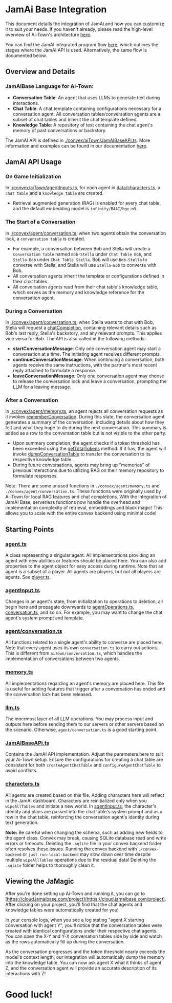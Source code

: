 # JamAi Base Integration

This document details the integration of JamAi and how you can customize it to suit your needs. If you haven't already, please read the high-level overview of Ai-Town's architecture [here](./ARCHITECTURE.md).

You can find the JamAI integrated program flow [here](https://viewer.diagrams.net/?tags=%7B%7D&highlight=0000ff&edit=_blank&layers=1&nav=1&title=aitownagent.drawio#R7V1Zk9o6Fv4t80Dd5AHKO%2FDYoZtM5mbpezuz5KlLYAFO25bjpZf8%2BtFqbFkGQ5utIZVKsCzL0tHR0XcWHXfMUfD8MQbR4gtyod8xNPe5Y153DMPQ%2Bhb%2Bj5S8sBJdGw5YyTz2XF62LLjzfkNRkZdmnguTUsUUIT%2F1onLhFIUhnKalMhDH6KlcbYb88lsjMIeVgrsp8Kul%2F%2FXcdMFKB7a2LP8n9OYL8WZd43cCICrzgmQBXPRUKDJvOuYoRihlv4LnEfQJ9QRd2HPjmrt5x2IYpk0euLVGsw8%2F%2F%2Bp2k8h1v%2F34M%2Fsa%2Fe6arJVH4Gd8wLyz6YugAHQxQfglitMFmqMQ%2BDfL0g8xykIXktdo%2BGpZ5zNCES7UceFPmKYvfHZBliJctEgDn9%2BtDoWPLkFZPIUr%2Bi9YAsRzmK6ox4dFxlJ4ASfUR4gCmMYvuEIMfZB6j%2BXJB5yH5nm9JZnxD07pDaiuV6h%2Bh0eQVknv%2B5jPCYmfFl4K7yJAifGE11pDAj7COIXPK4cs1mqf8ylfqRa%2FfFpyvS5YeVHg%2BIG2IyLZJ86aRkPWtI6KNY0K1T%2BCAOKST6FXZdD9s6XuNORLZ1d82a9Q6Cs6BGfOUJjym4b2Kk61GnKqc1ScOjxx%2BdCU6oOjorpVofoMxaR7YLog75sTOhiOj0f0wfUe8c85%2BTldgJQOduITYQKfvSTFXRuLqrgvhdqViYwXKJhkyfqNcIFi7zdeGKBNEWSXRZChEkGOQgTp%2Bq5kkFOZhVEMQUpIK1EahC7%2Bd4TCmTfPYlLy99XHA8hxW5OIOLAPLMf1Kgo7LQEyaChABBceiQQZ1CEMSrLDIwxLPzTC0Ksg7DAQAxM1fvlf8eIHaaxni8vrZ944u3rhV%2B1BEzEXre2SfNK1nu44%2FdK843dxkdR4HfDmb5FHNj3RtmWVGcrRJEZhg%2BFPLXnlKo7BS6FaRCokK96jq98zblhf9HPJqqwH6qeX5MlNOXZ5WGg2S2Dakbk%2FJ%2F4rFkQVdZyWqG7Mxrp5VLJa9LtA%2BGskYF5CnsZaoceBBwqx0E1wr1BIkd22GK4VmV7mVdtQyHRdBdl2J9SrmO3EeNhsysP2cfFwFXC8VcL3j4vwVePyuKgrljWVES2B0wfS7EyWJ1WNkquQLeuPbcge2%2BiVpU9fhShte6%2FSp2pN%2FURFt0%2F4tUzse8%2BlfU3JJGWh9ytbKpK4XoLpTpV8%2FEb8vzfzYFwh%2BO7JLKMsJZEthYgf7orGRnWz%2FBtOIVlnZMklEaYdTA4hewp4HC%2FKV8miflNZNDwuWVS12o5K8oWJIQZpUhiDado7AFPLuuhQhVv2qouKzfJ0d89hQ44VLe6fYz%2FF%2Fb%2Bs6e3N7cQe%2FPnr8zS9%2BxUoHDEXuu%2BD7ifvET9RutuHIDMGkSmxb2m9vs0vfxRuLc1b5EJYt3KrWH7BrGLGOrNYu5OqpOLB5nRltwuL6TveWgnET9EDDCmgzCiWVHmRDr796lrTKIjd7b9V7fXHwUHkK426eSDXWhF1XAptzlAFdpbYGD5PIXQJjPS9wEuPzQ6m6yqGVhrCzJ1xdNUQdmDvhtbTLLssy23HXCPM6dUtjD1MFawAL%2FeJUot8QyENGqs3FXwht9b%2BimtvIamdBBUBWhGMrKsV34eipWFvaGvLP5JBd4BvF%2F%2BU39KShyUPbsuHw7tR22vtlQ%2FYwxU%2BmbbcKWbVUHH6e0pTw4RxXIYJs6rnnXo4WeOpMI8LrRoKG1HRIP0Qoief9rUSyCTwqxq47nXHd%2FqS9Vk3bRWIVZmf%2B7va881Td%2BAaTbVq87gcuEZVA7vOgqgju1eI1TN37P6RqLn98PqYc%2FDYHLOqA%2BShd8dAMmsokczSDh1oZ1YBvzLUa6%2BQ%2F1ABTWZTZ27rYb9bIWAZAA%2Bs1XhWqr8yxKg1OFs12V5DH1aDUuSo2AAGM49ev%2FuKyCCKHul%2FvD8GgddX7t2K1bvF1v3vBMbfJj%2FJqTlD88EE%2BmJnLjjbC%2BN3fmWIxnIjH4Md84ow33zyztAs5r0v%2FnhP6aFNwPRhTldtV3qKyFFSd%2Fk%2Ff4Qste4MBJ7%2FwmqPUJggH4%2BL1sPdAAEhPO%2FMCC846oDWvsIn%2BSZ7JEAhStis5S9I6GImzetW9Mxu%2BF4Iu4Km9NZQ3KIz3%2BWNkFtRzFpz8jeJyINKoIIowk%2BH6%2BjZMUx36k4BUDY%2BzWK%2FEPDAGhQv0TZ8j%2B0Mp66jfE%2B3G8NfGUzS1l42hUO9P1C%2B7Pbb3ff9DKpN6q0Y0CJNI1pvjP%2FqQ6OnO4PeQOs5WEZcOUMHI7IxiDz87yPm%2FTEGXPfC9zxmAqilPrr9Cei7aja1R7WvUQfUVNi6i5cKcOnKa492f4DpFEZ8%2BYEo8r0pF93jnwkK%2Fzhr2uC9jATedNOXCJ4%2BhVyQgnbp0%2BkXSkkMU16DPL2sbuGKV143RU9ht2N%2FoCrPfUjOINjXnf51seqo1I%2Bk3KT9odkbyT5b06hL51L9WJLWPfXoE59D4SGtdJtIlCk98FOqFGZ44yfDo9sonsLXz2J7k9eMklefjoCOpa4GLOPBCk6jNRh71fJWAJMEs%2BFq%2FoqRXzvElySFQS3jhixeb0Un8b5DQp5gfJ%2BkCIPGUk%2FxhX1dahK%2FLIIxSOmBskKzenlU4PmeunnL49I1rUznFEX3UXkeejp5K3tx%2F7peqK3iU1VIaORjBLdAPpbN5bwQdH5owX9A7C1199WKx7AA5rmmUlAXMOZneCDXEDArYnqM2KK4DlFIQCRWQXypCPjePMSXPpxRPsX6Axbz%2FhUvDjzXpfqwSiFBuPbMp4kmFrge5vBWNBP5%2FJ6pDLc0FZqJbm%2BumuDLgnaygS5oNTnUF7pXJDPIkt4uSBbUrKCX54uU34IUr4uQlmA1JZ9FkQ3E6Mh2iVpqr9XlC7S0FZQUZa900pmSkpkfxdzUR2dVzHNSQzVuuLYUf%2BvUj1RYRkNjkHVcSSJEv0uEZ1I3UuKAAA%2FQCxkQcLBSbWha%2Fi8Fp0RWdrnYI5WmMKR%2BcJXCbvOH6nTvibIL9fVJ%2B8pHmr6YGpmeiVrnfcegkli5CKbskRPuV1fFE%2FH4FntbZauaKMoiuWxBNIpE5EgS3dCLPVIMY4JivN91%2BY0rypi%2B525H3PXzq0nza2gDMcubvuzVM0MfYk4NcqqBDZ7iwTXTUSH9KY57ieqossVhODeRMSxPlbDxSFTELPuc15Bp8kZJZXANMPfefCfwT8Uuk7jwUM5XxGZT%2B8hbJtuSAuXDQ4mK06TTXEUOw3oO0S94WThJovPguypTvfEhf8kSemwsTFIQimPDzBUToSjzWYHH4inlLZWy2qcwytKEbayC%2FVjZRsSTMKKkbhU0KKKbdcoqQYyi7wKuEcCo0sFa0Lcq2LqqbpkqHcGQkw20B%2FoanIxIFoDYJq%2BnKIiwakVGz8Cz0JYGoiBPmmgp6bUadjamol4hmsp3ZrSjV3UNqzRlVrmB3aVHENrB0cJxViDWuMsWOWs4X%2BcMJo%2BL%2B4RY5%2BqdwZNflImCkeLkMG46UwiFSiMXKL5TwCCfM17iJY39puklQuqNzxIRYeel4Rz%2F%2FMSN1wF4oDsHqUmcvhqx4mCmxUCMhi4tMhCEdD0Dd3m43OvBHv5PWP6vfG8Kux%2FQhN0VxbiA3aoDfdSiec%2Fi%2FWmPvbXqXa15XO0eZzk1%2FLrpKC8G%2BsS%2FI5evKzBLqdsJYioTOcgty5QY9Ciyy4aLaevSwRBW8LNkwecGdfJQMEU00zor7GltsUMpH45uViOlBkPFfrGzE%2BRWg5ynO95irU2peCZbbDU2uGpqvNiVS5PTlw3%2FTe3KtpRw0ZZzDO%2FarqzKGHNMeKoVW2Ut4EpILuoihvrCNpF377cDSW8CBZHairQ0HKrQYwBsZwVRBKlKy6CJVB1NfoptV2y3gIVkLtHG660yCTmzkMD4kWIBVbfzcwtEwJBKUtpQ5haWDFzULay9yxtmOU3oaUeeLWbZI3yPeT%2BW7yogYxSXKqOH5e%2F3h8ETxRQpdjv4oiLGzKoOr5vaXgFGg6TJOwYYg03JeB4Aw1Y5rlfH4b7B4FoyEB%2FQTx7wKFsqbFZuAE2Cj2icsqHx8GTxQ%2B9r79Wb5KpQ0ZI%2BzN9R8jOaU%2FpH1WOts6WmKI1l4PAR2PyHoVvqoayP5T2G8WDYxAdEVCD6w6iZm5Xxwscwlk3m5tj5bIN5eX3Y89jNWDgrpI3UAZBxOYKTVdH5%2FwapYo5dGPmIifCV1G1%2FTtM4W2co2XZKS%2FGaNU6OunhNxRBlnYRDqc6bPLWxy41lkwUv4sLfxprfOlz%2FshAuC%2BFNLYTXnc2oD1heGU4slODcmlQbKIxn2ftNd1CmAfNjn7hdFnyB28pSxN1Zm0Qqt6AmO1JksfKMt66KLN5ZugL7BOMbm7Zywz1DxHgDpynLTsuNgRrmHT%2BRPLNZ6mGCjX0%2FYOZBgsZGKIh8SHj77I2C1czJ9J1a5YSRjhfa8spgMU%2BHjuwhta%2BSJAtY5A3LfMtMhBOYPkGa3Iz7Q3moDnWZarMYBeIWdbpW2IJ67g89vjUSf5NzvXjPGZZZuyjE6azquUu75EI%2Bm%2FEb%2Bfgpk6jjNloxcb%2BGZ%2FHFhWPLHMumqz4e8TyIwdm3NvzjjfglHCnuQZU531K5JYyd5YS0Dx5bmEO%2Bs%2FFLXNJ%2FbKM%2Fr5UzS9ptrnVe0n9c0n%2FwMnHwfJzR2L7Wer7btA5VzKepi1qb1TV2pEv%2BjWOZKHbUbA%2FTVEqakIqDWct6FOXnD22dDCQLwvsAlPMWlF5dSlZhNk8bgSIYAiIf5lHaNXt2N83iCarpyEEzR%2BS%2FDpMholgjBvN7jPFAkNQT%2FaF0yy6%2FYTWfAMYhNXSK8UjDBy%2Bc36%2BaVw8L9NBLMcgbf7gizDGezGGXPQvj7qPRDcwyTcXf7fJfKDWXHWfEsK0ChD2zjBi5ylTUCJS5%2BlrKiHEB8LsD8Be0rnzZBa1X0XqMnsgVcN0VHS4htg1805e12tpaPU814lQxuexWq4XifAw1mE%2FKvVd8z8Iro61ioxiWQBCUHqSBXZtjsR1gLOd8MFZfymY%2B6Fcxlt5XxQZskc1cAbEaWq%2BP4HBYntm8q%2FU0Pf94EUtvblrrEpwrv2ZUO4Fr81UJa%2FqxnEwbyp9kHsqxI41znlmVpgypqR2fTrObfM%2F83I8iyl9B0OQjhFvnuNP0PU%2B36sjOG4lFusQYNYt2oDaykTLlwKujKbZ1sW9Cr9W%2B92%2BTFGB1gMRp8AgN8bF0%2FBORw4v%2FAgG1prY54pN348uSaajARqalkLE7O10oMNcBvfjDTal46l78hjNTf7rwsomcySZSyEnaEZn7qjkPVwTtvTH56RgSsjMUBvyhSoDqO8ux5qgCz%2FcqQZ2N6XjqEvTiRrnEQSnfc%2FGsHMqzUkg9tg%2BKXIz%2F%2BzP%2BrzH718GSzT7LIwWjwGACXXe7%2BAwpJuN0QjGcXYdirD91uM9gjNoPzxc9BQNdgUz2%2BXkSp0GCv4PZbtda9Z2mX6HYj5FXzq%2B0%2FNTtpkZe%2BQiqbtr7%2FZKJo%2FqSyVvTz0XGuSCAKH7plXJ2n6NCzva6AAaYGmMv73v5ewMHse1ubMKFzxGKUzGmDv20LqKiYEL%2BwSg6fvFoDt%2BfICDBrZhUZHCALg0WQUNz9LLUs730mTRCPs5LUvbeAZIR9zfL8av4qu%2FMi2liefosCv0X2tLUz1yW%2BNaHj4D2iiyKXp2J4%2BDH3N6gjcVyJMFqW4ptWVcdNtuhkaWBu37HRhZnU0JejCwXI8vFyHIxsuzGyDLOIh8B955suK11%2BxQ%2FsXz5%2FPQmpqsg81MPb3YE1GM8F1CT0ukQiXS5VRIVILrH2yA2rY5VgfoU4JZtWheiEaLd57aupTXwQraVZMvDqctUW2dDXUc49aD2YLcc7NhueUThzQPZgmWL2JwC0O%2BrTGi6HM%2B4U6tlg6zhe41v1vROKb7Z6TudvcY3CwXuSCyh5qAckqw72356wzLllmQ1fGtL6EUFPPgRqHPT965vPt98v7lofOUDiysOWF2c7fsHPMxzeS6OWtOUIE9fAXl0ra%2FYLHd0pOtT3P%2FLmt7e3E7swZ%2B%2FPk%2FTu19Btxov%2B7cQW7L3Qbg82Ed9Ysi%2BYptkQQDowGkl6Rkfgkfi2pBAVBnyqGalwAZtmOflL%2BDpqk%2FUOCr8uYV1vkPOSqO0iBfwoBZfaEyGefN%2F), which outlines the stages where the JamAI API is used. Alternatively, the same flow is documented below.

## Overview and Details

### JamAIBase Language for Ai-Town:
- **Conversation Table**: An agent that uses LLMs to generate text during interactions.
- **Chat Table**: A chat template containing configurations necessary for a conversation agent. All conversation tables/conversation agents are a subset of chat tables and inherit the chat template defined.
- **Knowledge Table**: A repository of text containing the chat agent's memory of past conversations or backstory.

The JamAI API is defined in [./convex/aiTown/JamAIBaseAPi.ts](./convex/aiTown/JamAIBaseAPi.ts). More information and examples can be found in our documentation [here](https://docs.jamaibase.com/).

## JamAI API Usage

### On Game Initialization
In [./convex/aiTown/agentInputs.ts](./convex/aiTown/agentInputs.ts), for each agent in [data/characters.ts](data/characters.ts), a `chat table` and a `knowledge table` are created.
- Retrieval augmented generation (RAG) is enabled for every chat table, and the default embedding model is `infinity/BAAI/bge-m3`.

### The Start of a Conversation
In [./convex/agent/conversation.ts](./convex/agent/conversation.ts), when two agents obtain the conversation lock, a `conversation table` is created.
- For example, a conversation between Bob and Stella will create a `Conversation Table` named `Bob-Stella` under `Chat Table Bob`, and `Stella-Bob` under `Chat Table Stella`. Bob will use `Bob-Stella` to converse with Stella, and Stella will use `Stella-Bob` to converse with Bob.
- All conversation agents inherit the template or configurations defined in their chat tables.
- All conversation agents read from their chat table's knowledge table, which serves as the memory and knowledge reference for the conversation agent.

### During a Conversation
In [./convex/agent/conversation.ts](./convex/agent/conversation.ts), when Stella wants to chat with Bob, Stella will request a [chatCompletion](./convex/util/llm.ts), containing relevant details such as Bob's last reply, Stella's backstory, and any relevant prompts. This applies vice versa for Bob. The API is also called in the following methods:
- **startConversationMessage**: Only one conversation agent may start a conversation at a time. The initiating agent receives different prompts.
- **continueConversationMessage**: When continuing a conversation, both agents receive the same instructions, with the partner's most recent reply attached to formulate a response.
- **leaveConversationMessage**: Only one conversation agent may choose to release the conversation lock and leave a conversation, prompting the LLM for a leaving message.

### After a Conversation
In [./convex/agent/memory.ts](./convex/agent/memory.ts), an agent rejects all conversation requests as it invokes [rememberConversation](./convex/agent/memory.ts). During this state, the conversation agent generates a summary of the conversation, including details about how they felt and what they hope to do during the next conversation. This summary is added as a row to the conversation table but is not visible to the other party.
- Upon summary completion, the agent checks if a token threshold has been exceeded using the [getTotalTokens](./convex/util/llm.ts) method. If it has, the agent will invoke [dumpConversationTable](./convex/agent/conversation.ts) to transfer the conversation to its respective knowledge table.
- During future conversations, agents may bring up "memories" of previous interactions due to utilizing RAG on their memory repository to formulate responses.

Note: There are some unused functions in `./convex/agent/memory.ts` and `./convex/agent/conversation.ts`. These functions were originally used by Ai-Town for local RAG features and chat completions. With the integration of JamAI Base, serverless functions now handle the overhead and implementation complexity of retrieval, embeddings and black magic! This allows you to scale with the entire convex backend using minimal code!

## Starting Points

### [agent.ts](./convex/aiTown/agent.ts)
A class representing a singular agent. All implementations providing an agent with new abilities or features should be placed here. You can also add properties to the agent object for easy access during runtime. Note that an agent is a subset of a player. All agents are players, but not all players are agents. See [player.ts](./convex/aiTown/player.ts).

### [agentInput.ts](./convex/aiTown/agentInputs.ts)
Changes in an agent's state, from initialization to operations to deletion, all begin here and propagate downwards to [agentOperations.ts](./convex/aiTown/agentOperations.ts), [conversation.ts](./convex/agent/conversation.ts), and so on. For example, you may want to change the chat agent's system prompt and template.

### [agent/conversation.ts](./convex/agent/conversation.ts)
All functions related to a single agent's ability to converse are placed here. Note that every agent uses its own `conversation.ts` to carry out actions. This is different from `aiTown/conversation.ts`, which handles the implementation of conversations between two agents.

### [memory.ts](./convex/agent/memory.ts)
All implementations regarding an agent's memory are placed here. This file is useful for adding features that trigger after a conversation has ended and the conversation lock has been released.

### [llm.ts](./convex/util/llm.ts)
The innermost layer of all LLM operations. You may process input and outputs here before sending them to our servers or other servers based on the scenario. Otherwise, `agent/conversation.ts` is a good starting point.

### [JamAIBaseAPi.ts](./convex/aiTown/JamAIBaseAPi.ts)
Contains the JamAI API implementation. Adjust the parameters here to suit your Ai-Town setup. Ensure the configurations for creating a chat table are consistent for both `createAgentChatTable` and `configureAgentChatTable` to avoid conflicts.

### [characters.ts](./data/characters.ts)
All agents are created based on this file. Adding characters here will reflect in the JamAI dashboard. Characters are reinitialized only when you `wipeAllTables` and initiate a new world. In [agentInput.ts](./convex/aiTown/agentInputs.ts), the character's identity and plans are passed into the chat table's system prompt and as a row in the chat table, reinforcing the conversation agent's identity during text generation.

**Note:** Be careful when changing the schema, such as adding new fields to the agent class. Convex may break, causing SQLite database read and write errors or timeouts. Deleting the `.sqlite` file in your convex backend folder often resolves these issues. Running the convex backend with `./convex-backend` or `just run-local-backend` may slow down over time despite multiple `wipeAllTables` operations due to the residual data! Deleting the `.sqlite` folder helps to thoroughly clean it.

## Viewing the JaMagic

After you're done setting up Ai-Town and running it, you can go to [https://cloud.jamaibase.com/project](https://cloud.jamaibase.com/project). After clicking on your project, you'll find that the chat agents and knowledge tables were automatically created for you!

In your console logs, when you see a log stating "agent X starting conversation with agent Y", you'll notice that the conversation tables were created with identical configurations under their respective chat agents. You can open the X-Y and Y-X conversation tables side by side and watch as the rows automatically fill up during the conversation.

As the conversation progresses and the token threshold nearly exceeds the model's context length, our integration will automatically dump the memory into the knowledge table. You can now ask agent X what it thinks of agent Z, and the conversation agent will provide an accurate description of its interactions with Z!

# Good luck!
